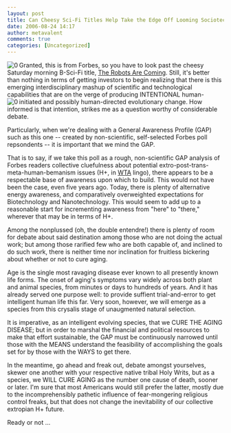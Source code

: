 ```yaml
---
layout: post
title: Can Cheesy Sci-Fi Titles Help Take the Edge Off Looming Sociotechnological Discontinuities?
date: 2006-08-24 14:17
author: metavalent
comments: true
categories: [Uncategorized]
---
```

<!--Lead Photo --><a href="http://www.forbes.com/2006/08/17/06egang_Robots_land.html"><img src="http://metavalent.info/images/forbes.logo.gif" align="left" border="0" alt="0" /></a><!-- Commentary -->Granted, this is from Forbes, so you have to look past the cheesy Saturday morning B-Sci-Fi title, <a href="http://www.forbes.com/2006/08/17/06egang_Robots_land.html?partner=globalnews_newsletter">The Robots Are Coming</a>.  Still, it's better than nothing in terms of getting investors to begin realizing that there is this emerging interdisciplinary mashup of scientific and technological capabilities that are on the verge of producing INTENTIONAL human-initiated and possibly human-directed evolutionary change.

<!-- Second Photo --><a href="http://www.forbes.com/2006/08/17/06egang_Robots_land.html"><img src="http://metavalent.info/images/forbes.clueless.robots.gif" align="left" border="0" alt="0" /></a>How informed is that intention, strikes me as a question worthy of considerable debate.  

Particularly, when we're dealing with a General Awareness Profile (GAP) such as this one -- created by non-scientific, self-selected Forbes poll repsondents -- it is important that we mind the GAP.

That is to say, if we take this poll as a rough, non-scientific GAP analysis of Forbes readers collective cluefulness about potential extro-post-trans-meta-human-bemanism issues (H+, in <a href="http://www.transhumanism.org/">WTA</a> lingo), there appears to be a respectable base of awareness upon which to build.  This would not have been the case, even five years ago.  Today, there is plenty of alternative energy awareness, and comparatively overweighted expectations for Biotechnology and Nanotechnology.  This would seem to add up to a reasonable start for incrementing awareness from "here" to "there," wherever that may be in terms of H+.

Among the nonplussed (oh, the double entendre!) there is plenty of room for debate about said destination among those who are not doing the actual work; but among those rarified few who are both capable of, and inclined to do such work, there is neither time nor inclination for fruitless bickering about whether or not to cure aging.

Age is the single most ravaging disease ever known to all presently known life forms.  The onset of aging's symptoms vary widely across both plant and animal species, from minutes or days to hundreds of years.  And it has already served one  purpose well: to provide suffient trial-and-error to get intelligent human life this far.  Very soon, however, we will emerge as a species from this crysalis stage of unaugmented natural selection.

It is imperative, as an intelligent evolving species, that we CURE THE AGING DISEASE; but in order to marshal the financial and political resources to make that effort sustainable, the GAP must be continuously narrowed until those with the MEANS understand the feasibility of accomplishing the goals set for by those with the WAYS to get there.  

In the meantime, go ahead and freak out, debate amongst yourselves, skewer one another with your respective native tribal Holy Writs, but as a species, we WILL CURE AGING as the number one cause of death, sooner or later.  I'm sure that most Americans would still prefer the latter, mostly due to the incomprehensibly pathetic influence of fear-mongering religious control freaks, but that does not change the inevitability of our collective extropian H+ future.

Ready or not ...
